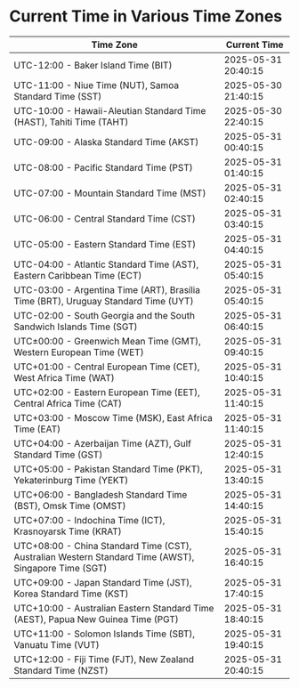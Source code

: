 # Current Time in Various Time Zones

| Time Zone | Current Time |
|-----------|--------------|
| UTC-12:00 - Baker Island Time (BIT) | 2025-05-31 20:40:15 |
| UTC-11:00 - Niue Time (NUT), Samoa Standard Time (SST) | 2025-05-30 21:40:15 |
| UTC-10:00 - Hawaii-Aleutian Standard Time (HAST), Tahiti Time (TAHT) | 2025-05-30 22:40:15 |
| UTC-09:00 - Alaska Standard Time (AKST) | 2025-05-31 00:40:15 |
| UTC-08:00 - Pacific Standard Time (PST) | 2025-05-31 01:40:15 |
| UTC-07:00 - Mountain Standard Time (MST) | 2025-05-31 02:40:15 |
| UTC-06:00 - Central Standard Time (CST) | 2025-05-31 03:40:15 |
| UTC-05:00 - Eastern Standard Time (EST) | 2025-05-31 04:40:15 |
| UTC-04:00 - Atlantic Standard Time (AST), Eastern Caribbean Time (ECT) | 2025-05-31 05:40:15 |
| UTC-03:00 - Argentina Time (ART), Brasília Time (BRT), Uruguay Standard Time (UYT) | 2025-05-31 05:40:15 |
| UTC-02:00 - South Georgia and the South Sandwich Islands Time (SGT) | 2025-05-31 06:40:15 |
| UTC±00:00 - Greenwich Mean Time (GMT), Western European Time (WET) | 2025-05-31 09:40:15 |
| UTC+01:00 - Central European Time (CET), West Africa Time (WAT) | 2025-05-31 10:40:15 |
| UTC+02:00 - Eastern European Time (EET), Central Africa Time (CAT) | 2025-05-31 11:40:15 |
| UTC+03:00 - Moscow Time (MSK), East Africa Time (EAT) | 2025-05-31 11:40:15 |
| UTC+04:00 - Azerbaijan Time (AZT), Gulf Standard Time (GST) | 2025-05-31 12:40:15 |
| UTC+05:00 - Pakistan Standard Time (PKT), Yekaterinburg Time (YEKT) | 2025-05-31 13:40:15 |
| UTC+06:00 - Bangladesh Standard Time (BST), Omsk Time (OMST) | 2025-05-31 14:40:15 |
| UTC+07:00 - Indochina Time (ICT), Krasnoyarsk Time (KRAT) | 2025-05-31 15:40:15 |
| UTC+08:00 - China Standard Time (CST), Australian Western Standard Time (AWST), Singapore Time (SGT) | 2025-05-31 16:40:15 |
| UTC+09:00 - Japan Standard Time (JST), Korea Standard Time (KST) | 2025-05-31 17:40:15 |
| UTC+10:00 - Australian Eastern Standard Time (AEST), Papua New Guinea Time (PGT) | 2025-05-31 18:40:15 |
| UTC+11:00 - Solomon Islands Time (SBT), Vanuatu Time (VUT) | 2025-05-31 19:40:15 |
| UTC+12:00 - Fiji Time (FJT), New Zealand Standard Time (NZST) | 2025-05-31 20:40:15 |
